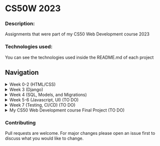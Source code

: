 # CS50W 2023

### Description: 
Assignments that were part of my CS50 Web Development course 2023

### Technologies used:
You can see the technologies used inside the README.md of each project

## Navigation
<details>
  <summary>Week 0-2 (HTML/CSS)</summary>
  <blockquote>Create google search like page.</blockquote>
  <ul>
	<li><a href="https://github.com/ggwmwgg/cs50web/tree/main/google" target="_blank">Google Search</a></li>
  </ul>  
</details>
<details>
  <summary>Week 3 (Django)</summary>
  <blockquote>Create Wiki like site (create and watch entries, markdown)</blockquote>
  <ul>
	<li><a href="https://github.com/ggwmwgg/cs50web/tree/main/wiki" target="_blank">Wiki</a></li>
  </ul>  
</details>
<details>
  <summary>Week 4 (SQL, Models, and Migrations)</summary>
  <blockquote>Create Ebay like site (bids, watchlist, listings)</blockquote>
  <ul>
	<li><a href="https://github.com/ggwmwgg/cs50web/tree/main/commerce" target="_blank">Commerce</a></li>
  </ul>  
</details>
<details>
  <summary>Week 5-6 (Javascript, UI) (TO DO)</summary>
  <blockquote>Create Mail website</blockquote>
  <ul>
	<li><a href="https://github.com/ggwmwgg/cs50web/tree/main/mail" target="_blank">Mail</a></li>
  </ul>  
</details>
<details>
  <summary>Week 7 (Testing, CI/CD) (TO DO)</summary>
  <blockquote>Create Twitter like website</blockquote>
  <ul>
	<li><a href="https://github.com/ggwmwgg/cs50web/tree/main/twitter" target="_blank">Twitter</a></li>
  </ul>  
</details>
<details>
  <summary>My CS50 Web Development course Final Project (TO DO)</summary>
  <blockquote>TO DO</blockquote>
  <ul>
	<li><a href="https://github.com/ggwmwgg/cs50web/tree/main/cs50web_final" target="_blank">Final Project</a></li>
	<li><a href="" target="_blank">Certificate</a></li>
  </ul>  
</details>



### Contributing

Pull requests are welcome. For major changes please open an issue first to discuss what you would like to change.
